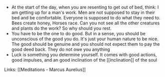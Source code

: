 - At the start of the day, when you are resenting to get out of bed, think: I am getting up for a man's work. Men are not supposed to stay in their bed and be comfortable. Everyone is supposed to do what they need to. Bees create honey, Horses race. Can you not see all the other creatures and plants do the work? So why should you rest. 
- You have to be the one to do good. But in a sense, you should be unconscious of the good you do. It's just your human nature to be nice. The good should be genuine and you should not expect them to pay the good deed back. They do not owe you anything
- Luck is something you determine yourself. It comes with good actions, good impulses, and an good inclination of the [[inclination]] of the soul

Links: [[Meditations - Marcus Aurelius]]